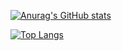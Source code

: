 
[![Anurag's GitHub stats](https://github-readme-stats.vercel.app/api?username=superclpvp)](https://github.com/superclpvp/github-readme-stats)

[![Top Langs](https://github-readme-stats.vercel.app/api/top-langs/?username=superclpvp&layout=donut)](https://github.com/superclpvp/github-readme-stats)

